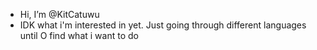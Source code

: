 - Hi, I’m @KitCatuwu
- IDK what i'm interested in yet. Just going through different languages until O find what i want to do
